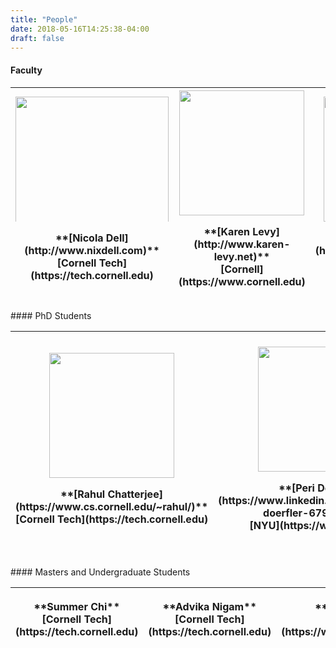 ```yaml
---
title: "People"
date: 2018-05-16T14:25:38-04:00
draft: false
---
```

#### Faculty
  <table>
  <thead>
  <tr>
  <th width="10px">  <img class="middle-img" src="/images/NicolaDell.jpg" style="object-fit: cover;width: 245px; max-height: 200px;"/> <p>**[Nicola Dell](http://www.nixdell.com)**<br>[Cornell Tech](https://tech.cornell.edu)</p>
  </th>
  <th width="10px"><img class="middle-img" src="/images/KarenLevy.jpg" style="object-fit: cover;width: 200px; max-height: 200px;"/><p>**[Karen Levy](http://www.karen-levy.net)**<br>[Cornell](https://www.cornell.edu)</p>
  </th>
  <th width="10px"> <img class="middle-img" src="/images/DamonMcCoy.jpg" style="object-fit: cover;width: 200px; max-height: 200px;"/> <p>**[Damon McCoy](http://damonmccoy.com)**<br>[NYU](https://www.nyu.edu)</p>
  </th>
  <th width="10px"> <img class="middle-img" src="/images/ThomasRistenpart.jpg" style="object-fit: cover;width: 200px; max-height: 200px;"/> <p>**[Tom Ristenpart](https://rist.tech.cornell.edu)**<br>[Cornell Tech](https://tech.cornell.edu)</p>
  </th>
  </thead>
</table>
<table>
#### PhD Students
  <thead>
  <th width="10px"> <img class="middle-img" src="/images/RahulChatterjee.jpg" style="object-fit: cover;width: 200px; max-height: 200px;"/> <p>**[Rahul Chatterjee](https://www.cs.cornell.edu/~rahul/)**<br>[Cornell Tech](https://tech.cornell.edu)</p>
  </th>
  <th width="10px"> <img class="middle-img" src="/images/PeriwinkleDoerfler.jpg" style="object-fit: cover;width: 200px; max-height: 200px;"/> <p>**[Peri Doerfler](https://www.linkedin.com/in/periwinkle-doerfler-67914667)**<br>[NYU](https://www.nyu.edu)</p>
  </th>
  <th width="10px"><img class="middle-img" src="/images/DianaFreed.jpg" style="object-fit: cover;width: 200px; max-height: 200px;"/> <p>**[Diana Freed](http://infosci.cornell.edu/forward-thinking-people/phds/diana-freed)**<br>[Cornell Tech](https://tech.cornell.edu)</p>
  </th>
  <th width="10px"><img class="middle-img" src="/images/SamHavron.jpg" style="object-fit: cover;width: 200px; max-height: 200px;"/><p>**[Sam Havron](https://sam.havron.xyz)**<br>[Cornell Tech](https://tech.cornell.edu)</p></th>
</thead>
<table>
#### Masters and Undergraduate Students
  <thead>
  <th width="10px">
  <p>**Summer Chi**<br>[Cornell Tech](https://tech.cornell.edu)</p>
  </th>
  <th width="10px">
  <p>**Advika Nigam**<br>[Cornell Tech](https://tech.cornell.edu)</p>
  </th>
  <th width="10px">
  <p>**Hadas Orgad**<br>[Technion](https://www.technion.ac.il/en/)</p>
  </th>
  <th width="10px">
  <p>**Jackeline Palmer**<br>[Hunter College](http://www.hunter.cuny.edu)</p>
  </th>
  <th width="10px">
  <p>**Anmol Seth**<br>[Cornell Tech](https://tech.cornell.edu)</p>
  </th>
  </thead>
</table>
